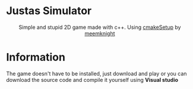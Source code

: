 ﻿# Justas Simulator

<div align="center">
  <p>Simple and stupid 2D game made with c++. Using <a href="https://github.com/meemknight/cmakeSetup">cmakeSetup</a> by <a href="https://github.com/meemknight">meemknight</a></p>
</div>

# Information
The game doesn't have to be installed, just download and play or you can download the source code and compile it yourself using **Visual studio**
